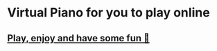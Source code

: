 # Virtual Piano for you to play online

## [Play, enjoy and have some fun 🎹](https://mohammadmahdi-mosleh.github.io/13-Piano/)
